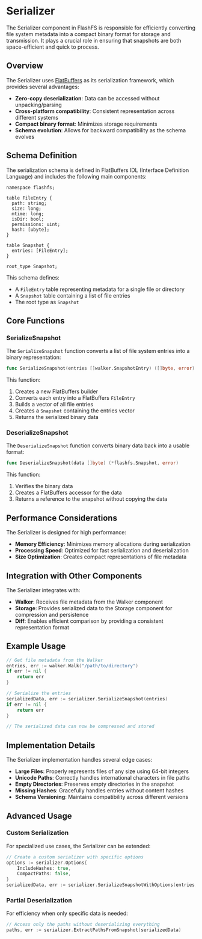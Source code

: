 # Serializer

The Serializer component in FlashFS is responsible for efficiently converting file system metadata into a compact binary format for storage and transmission. It plays a crucial role in ensuring that snapshots are both space-efficient and quick to process.

## Overview

The Serializer uses [FlatBuffers](https://google.github.io/flatbuffers/) as its serialization framework, which provides several advantages:

- **Zero-copy deserialization**: Data can be accessed without unpacking/parsing
- **Cross-platform compatibility**: Consistent representation across different systems
- **Compact binary format**: Minimizes storage requirements
- **Schema evolution**: Allows for backward compatibility as the schema evolves

## Schema Definition

The serialization schema is defined in FlatBuffers IDL (Interface Definition Language) and includes the following main components:

```flatbuffers
namespace flashfs;

table FileEntry {
  path: string;
  size: long;
  mtime: long;
  isDir: bool;
  permissions: uint;
  hash: [ubyte];
}

table Snapshot {
  entries: [FileEntry];
}

root_type Snapshot;
```

This schema defines:

- A `FileEntry` table representing metadata for a single file or directory
- A `Snapshot` table containing a list of file entries
- The root type as `Snapshot`

## Core Functions

### SerializeSnapshot

The `SerializeSnapshot` function converts a list of file system entries into a binary representation:

```go
func SerializeSnapshot(entries []walker.SnapshotEntry) ([]byte, error)
```

This function:

1. Creates a new FlatBuffers builder
2. Converts each entry into a FlatBuffers `FileEntry`
3. Builds a vector of all file entries
4. Creates a `Snapshot` containing the entries vector
5. Returns the serialized binary data

### DeserializeSnapshot

The `DeserializeSnapshot` function converts binary data back into a usable format:

```go
func DeserializeSnapshot(data []byte) (*flashfs.Snapshot, error)
```

This function:

1. Verifies the binary data
2. Creates a FlatBuffers accessor for the data
3. Returns a reference to the snapshot without copying the data

## Performance Considerations

The Serializer is designed for high performance:

- **Memory Efficiency**: Minimizes memory allocations during serialization
- **Processing Speed**: Optimized for fast serialization and deserialization
- **Size Optimization**: Creates compact representations of file metadata

## Integration with Other Components

The Serializer integrates with:

- **Walker**: Receives file metadata from the Walker component
- **Storage**: Provides serialized data to the Storage component for compression and persistence
- **Diff**: Enables efficient comparison by providing a consistent representation format

## Example Usage

```go
// Get file metadata from the Walker
entries, err := walker.Walk("/path/to/directory")
if err != nil {
    return err
}

// Serialize the entries
serializedData, err := serializer.SerializeSnapshot(entries)
if err != nil {
    return err
}

// The serialized data can now be compressed and stored
```

## Implementation Details

The Serializer implementation handles several edge cases:

- **Large Files**: Properly represents files of any size using 64-bit integers
- **Unicode Paths**: Correctly handles international characters in file paths
- **Empty Directories**: Preserves empty directories in the snapshot
- **Missing Hashes**: Gracefully handles entries without content hashes
- **Schema Versioning**: Maintains compatibility across different versions

## Advanced Usage

### Custom Serialization

For specialized use cases, the Serializer can be extended:

```go
// Create a custom serializer with specific options
options := serializer.Options{
    IncludeHashes: true,
    CompactPaths: false,
}
serializedData, err := serializer.SerializeSnapshotWithOptions(entries, options)
```

### Partial Deserialization

For efficiency when only specific data is needed:

```go
// Access only the paths without deserializing everything
paths, err := serializer.ExtractPathsFromSnapshot(serializedData)
```

